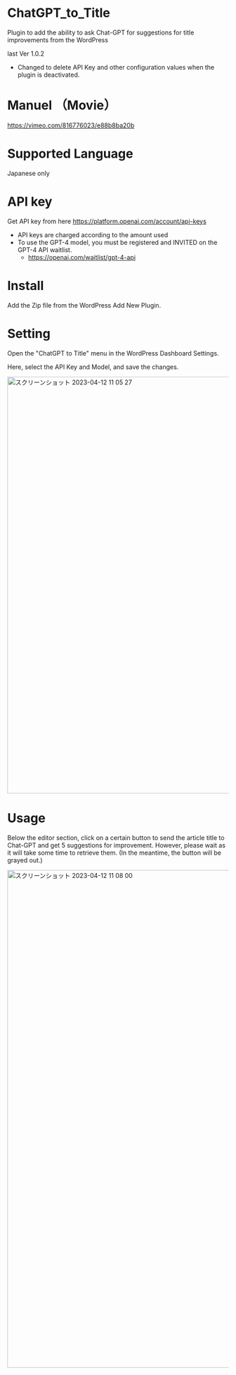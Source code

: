 # ChatGPT_to_Title
Plugin to add the ability to ask Chat-GPT for suggestions for title improvements from the WordPress

last Ver 1.0.2
- Changed to delete API Key and other configuration values when the plugin is deactivated.

# Manuel （Movie）

https://vimeo.com/816776023/e88b8ba20b

# Supported Language

Japanese only

# API key

Get API key from here
https://platform.openai.com/account/api-keys

- API keys are charged according to the amount used
- To use the GPT-4 model, you must be registered and INVITED on the GPT-4 API waitlist.
  - https://openai.com/waitlist/gpt-4-api

# Install

Add the Zip file from the WordPress Add New Plugin.

# Setting

Open the "ChatGPT to Title" menu in the WordPress Dashboard Settings.

Here, select the API Key and Model, and save the changes.

<img width="947" alt="スクリーンショット 2023-04-12 11 05 27" src="https://user-images.githubusercontent.com/10403600/231329317-ca4972c2-6ed3-40a1-b142-f53bd49c8ff7.png">


# Usage

Below the editor section, click on a certain button to send the article title to Chat-GPT and get 5 suggestions for improvement. However, please wait as it will take some time to retrieve them. (In the meantime, the button will be grayed out.)

<img width="1131" alt="スクリーンショット 2023-04-12 11 08 00" src="https://user-images.githubusercontent.com/10403600/231329337-d77177c9-f0ee-447e-9646-61a475d58f9d.png">


